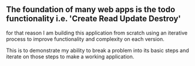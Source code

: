 ## The foundation of many web apps is the todo functionality i.e. 'Create Read Update Destroy'

for that reason I am building this application from scratch using an iterative process to improve functionality and complexity
on each version.

This is to demonstrate my ability to break a problem into its basic steps and iterate on those steps to make a working application.
